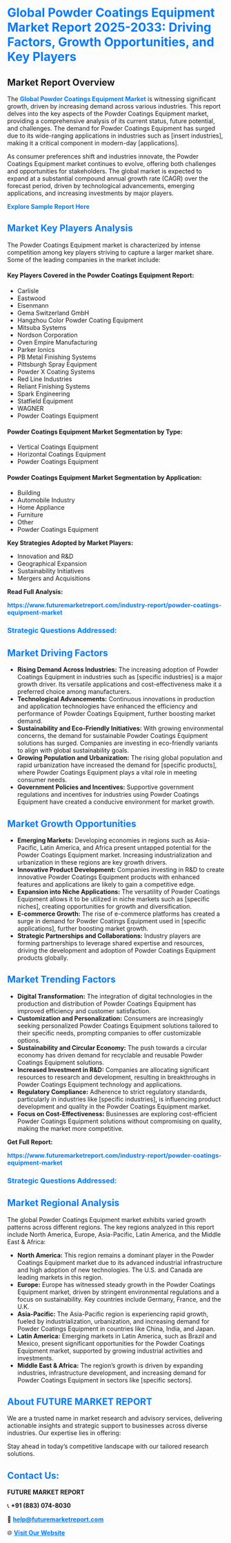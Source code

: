 <h1 style="color: #007BFF;">Global Powder Coatings Equipment Market Report 2025-2033: Driving Factors, Growth Opportunities, and Key Players</h1>

<section id="overview">
<h2>Market Report Overview</h2>
<p>The <a href="https://www.futuremarketreport.com/industry-report/powder-coatings-equipment-market" style="color: #007BFF; text-decoration: none;"><strong>Global Powder Coatings Equipment Market</strong></a> is witnessing significant growth, driven by increasing demand across various industries. This report delves into the key aspects of the Powder Coatings Equipment market, providing a comprehensive analysis of its current status, future potential, and challenges. The demand for Powder Coatings Equipment has surged due to its wide-ranging applications in industries such as [insert industries], making it a critical component in modern-day [applications].</p>
<p>As consumer preferences shift and industries innovate, the Powder Coatings Equipment market continues to evolve, offering both challenges and opportunities for stakeholders. The global market is expected to expand at a substantial compound annual growth rate (CAGR) over the forecast period, driven by technological advancements, emerging applications, and increasing investments by major players.</p>
</section>

<section id="overview">
<p><a href="https://www.futuremarketreport.com/request-sample/reportId=98617" style="color: #007BFF; text-decoration: none;"><strong>Explore Sample Report Here</strong></a></p>
</section>

<section id="key-players">
<h2 style="color: #007BFF;">Market Key Players Analysis</h2>
<p>The Powder Coatings Equipment market is characterized by intense competition among key players striving to capture a larger market share. Some of the leading companies in the market include:</p>
<h4>Key Players Covered in the Powder Coatings Equipment Report:</h4>
<ul><li>Carlisle</li><li>Eastwood</li><li>Eisenmann</li><li>Gema Switzerland GmbH</li><li>Hangzhou Color Powder Coating Equipment</li><li>Mitsuba Systems</li><li>Nordson Corporation</li><li>Oven Empire Manufacturing</li><li>Parker Ionics</li><li>PB Metal Finishing Systems</li><li>Pittsburgh Spray Equipment</li><li>Powder X Coating Systems</li><li>Red Line Industries</li><li>Reliant Finishing Systems</li><li>Spark Engineering</li><li>Statfield Equipment</li><li>WAGNER</li><li>Powder Coatings Equipment</li></ul>
<h4>Powder Coatings Equipment Market Segmentation by Type:</h4>
<ul><li>Vertical Coatings Equipment</li><li>Horizontal Coatings Equipment</li><li>Powder Coatings Equipment</li></ul>

<h4>Powder Coatings Equipment Market Segmentation by Application:</h4>
<ul><li>Building</li><li>Automobile Industry</li><li>Home Appliance</li><li>Furniture</li><li>Other</li><li>Powder Coatings Equipment</li></ul>
<p><strong>Key Strategies Adopted by Market Players:</strong></p>
<ul>
<li>Innovation and R&D</li>
<li>Geographical Expansion</li>
<li>Sustainability Initiatives</li>
<li>Mergers and Acquisitions</li>
</ul>
</section>

<section>
<p><strong>Read Full Analysis: </strong></p><a href="https://www.futuremarketreport.com/industry-report/powder-coatings-equipment-market" style="color: #007BFF; text-decoration: none;"><strong>https://www.futuremarketreport.com/industry-report/powder-coatings-equipment-market</strong></a>
<h3 style="color: #007BFF;">Strategic Questions Addressed:</h3>
</section>

<section id="driving-factors">
<h2 style="color: #007BFF;">Market Driving Factors</h2>
<ul>
<li><strong>Rising Demand Across Industries:</strong> The increasing adoption of Powder Coatings Equipment in industries such as [specific industries] is a major growth driver. Its versatile applications and cost-effectiveness make it a preferred choice among manufacturers.</li>
<li><strong>Technological Advancements:</strong> Continuous innovations in production and application technologies have enhanced the efficiency and performance of Powder Coatings Equipment, further boosting market demand.</li>
<li><strong>Sustainability and Eco-Friendly Initiatives:</strong> With growing environmental concerns, the demand for sustainable Powder Coatings Equipment solutions has surged. Companies are investing in eco-friendly variants to align with global sustainability goals.</li>
<li><strong>Growing Population and Urbanization:</strong> The rising global population and rapid urbanization have increased the demand for [specific products], where Powder Coatings Equipment plays a vital role in meeting consumer needs.</li>
<li><strong>Government Policies and Incentives:</strong> Supportive government regulations and incentives for industries using Powder Coatings Equipment have created a conducive environment for market growth.</li>
</ul>
</section>

<section id="growth-opportunities">
<h2 style="color: #007BFF;">Market Growth Opportunities</h2>
<ul>
<li><strong>Emerging Markets:</strong> Developing economies in regions such as Asia-Pacific, Latin America, and Africa present untapped potential for the Powder Coatings Equipment market. Increasing industrialization and urbanization in these regions are key growth drivers.</li>
<li><strong>Innovative Product Development:</strong> Companies investing in R&D to create innovative Powder Coatings Equipment products with enhanced features and applications are likely to gain a competitive edge.</li>
<li><strong>Expansion into Niche Applications:</strong> The versatility of Powder Coatings Equipment allows it to be utilized in niche markets such as [specific niches], creating opportunities for growth and diversification.</li>
<li><strong>E-commerce Growth:</strong> The rise of e-commerce platforms has created a surge in demand for Powder Coatings Equipment used in [specific applications], further boosting market growth.</li>
<li><strong>Strategic Partnerships and Collaborations:</strong> Industry players are forming partnerships to leverage shared expertise and resources, driving the development and adoption of Powder Coatings Equipment products globally.</li>
</ul>
</section>

<section id="trending-factors">
<h2 style="color: #007BFF;">Market Trending Factors</h2>
<ul>
<li><strong>Digital Transformation:</strong> The integration of digital technologies in the production and distribution of Powder Coatings Equipment has improved efficiency and customer satisfaction.</li>
<li><strong>Customization and Personalization:</strong> Consumers are increasingly seeking personalized Powder Coatings Equipment solutions tailored to their specific needs, prompting companies to offer customizable options.</li>
<li><strong>Sustainability and Circular Economy:</strong> The push towards a circular economy has driven demand for recyclable and reusable Powder Coatings Equipment solutions.</li>
<li><strong>Increased Investment in R&D:</strong> Companies are allocating significant resources to research and development, resulting in breakthroughs in Powder Coatings Equipment technology and applications.</li>
<li><strong>Regulatory Compliance:</strong> Adherence to strict regulatory standards, particularly in industries like [specific industries], is influencing product development and quality in the Powder Coatings Equipment market.</li>
<li><strong>Focus on Cost-Effectiveness:</strong> Businesses are exploring cost-efficient Powder Coatings Equipment solutions without compromising on quality, making the market more competitive.</li>
</ul>
</section>

<section>
<p><strong>Get Full Report: </strong></p><a href="https://www.futuremarketreport.com/industry-report/powder-coatings-equipment-market" style="color: #007BFF; text-decoration: none;"><strong>https://www.futuremarketreport.com/industry-report/powder-coatings-equipment-market</strong></a>
<h3 style="color: #007BFF;">Strategic Questions Addressed:</h3>
</section>


<section id="regional-analysis">
<h2 style="color: #007BFF;">Market Regional Analysis</h2>
<p>The global Powder Coatings Equipment market exhibits varied growth patterns across different regions. The key regions analyzed in this report include North America, Europe, Asia-Pacific, Latin America, and the Middle East & Africa:</p>
<ul>
<li><strong>North America:</strong> This region remains a dominant player in the Powder Coatings Equipment market due to its advanced industrial infrastructure and high adoption of new technologies. The U.S. and Canada are leading markets in this region.</li>
<li><strong>Europe:</strong> Europe has witnessed steady growth in the Powder Coatings Equipment market, driven by stringent environmental regulations and a focus on sustainability. Key countries include Germany, France, and the U.K.</li>
<li><strong>Asia-Pacific:</strong> The Asia-Pacific region is experiencing rapid growth, fueled by industrialization, urbanization, and increasing demand for Powder Coatings Equipment in countries like China, India, and Japan.</li>
<li><strong>Latin America:</strong> Emerging markets in Latin America, such as Brazil and Mexico, present significant opportunities for the Powder Coatings Equipment market, supported by growing industrial activities and investments.</li>
<li><strong>Middle East & Africa:</strong> The region’s growth is driven by expanding industries, infrastructure development, and increasing demand for Powder Coatings Equipment in sectors like [specific sectors].</li>
</ul>
</section>

<footer>
<h2 style="color: #007BFF;">About FUTURE MARKET REPORT</h2>
<p>We are a trusted name in market research and advisory services, delivering actionable insights and strategic support to businesses across diverse industries. Our expertise lies in offering:</p>

<p>Stay ahead in today’s competitive landscape with our tailored research solutions.</p>

<h2 style="color: #007BFF;">Contact Us:</h2>
<p><strong>FUTURE MARKET REPORT</strong></p>
<p>📞 <strong>+91 (883) 074-8030</strong></p>
<p>📧 <strong><a href="mailto:help@futuremarketreport.com" style="color: #007BFF;">help@futuremarketreport.com</a></strong></p>
<p>🌐 <strong><a href="https://www.futuremarketreport.com/" style="color: #007BFF;">Visit Our Website</a></strong></p>
</footer>